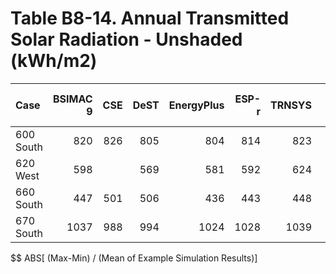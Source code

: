 # Table B8-14. Annual Transmitted Solar Radiation - Unshaded (kWh/m2)
| Case      | BSIMAC 9 | CSE | DeST | EnergyPlus | ESP-r | TRNSYS |     | Min |  Max | Mean | Dev % $$ |     | FakeSim | 
|:--------- | --------:| ---:| ----:| ----------:| -----:| ------:| ---:| ---:| ----:| ----:| --------:| ---:| -------:| 
| 600 South |      820 | 826 |  805 |        804 |   814 |    823 |     | 804 |  826 |  815 |      2.6 |     |     814 | 
| 620 West  |      598 |     |  569 |        581 |   592 |    624 |     | 569 |  624 |  593 |      9.2 |     |     592 | 
| 660 South |      447 | 501 |  506 |        436 |   443 |    448 |     | 436 |  506 |  464 |     15.2 |     |     443 | 
| 670 South |     1037 | 988 |  994 |       1024 |  1028 |   1039 |     | 988 | 1039 | 1018 |      5.0 |     |    1028 | 

$$ ABS[ (Max-Min) / (Mean of Example Simulation Results)]


